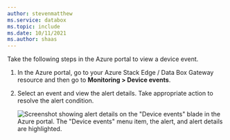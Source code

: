 ```yaml
---
author: stevenmatthew
ms.service: databox  
ms.topic: include
ms.date: 10/11/2021
ms.author: shaas
---
```


Take the following steps in the Azure portal to view a device event. 

1. In the Azure portal, go to your Azure Stack Edge / Data Box Gateway resource and then go to **Monitoring > Device events**.
2. Select an event and view the alert details. Take appropriate action to resolve the alert condition.

    ![Screenshot showing alert details on the "Device events" blade in the Azure portal. The "Device events" menu item, the alert, and alert details are highlighted.](~/reusable-content/ce-skilling/azure/media/data-box-edge-gateway-view-device-events/view-device-events.png)
